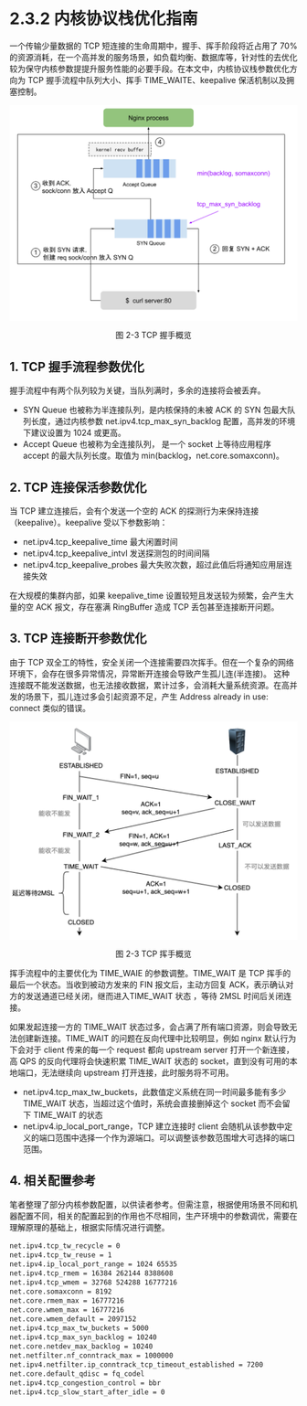 # 2.3.2 内核协议栈优化指南

一个传输少量数据的 TCP 短连接的生命周期中，握手、挥手阶段将近占用了 70% 的资源消耗，在一个高并发的服务场景，如负载均衡、数据库等，针对性的去优化较为保守内核参数提提升服务性能的必要手段。在本文中，内核协议栈参数优化方向为 TCP 握手流程中队列大小、挥手 TIME_WAITE、keepalive 保活机制以及拥塞控制。

<div  align="center">
	<img src="../assets/TCP.svg" width = "550"  align=center />
	<p>图 2-3 TCP 握手概览</p>
</div>

## 1. TCP 握手流程参数优化

握手流程中有两个队列较为关键，当队列满时，多余的连接将会被丢弃。

- SYN Queue 也被称为半连接队列，是内核保持的未被 ACK 的 SYN 包最大队列长度，通过内核参数 net.ipv4.tcp_max_syn_backlog 配置，高并发的环境下建议设置为 1024 或更高。
- Accept Queue 也被称为全连接队列， 是一个 socket 上等待应用程序 accept 的最大队列长度。取值为 min(backlog，net.core.somaxconn)。

## 2. TCP 连接保活参数优化

当 TCP 建立连接后，会有个发送一个空的 ACK 的探测行为来保持连接（keepalive）。keepalive 受以下参数影响：

- net.ipv4.tcp_keepalive_time 最大闲置时间
- net.ipv4.tcp_keepalive_intvl 发送探测包的时间间隔
- net.ipv4.tcp_keepalive_probes 最大失败次数，超过此值后将通知应用层连接失效

在大规模的集群内部，如果 keepalive_time 设置较短且发送较为频繁，会产生大量的空 ACK 报文，存在塞满 RingBuffer 造成 TCP 丢包甚至连接断开问题。

## 3. TCP 连接断开参数优化

由于 TCP 双全工的特性，安全关闭一个连接需要四次挥手。但在一个复杂的网络环境下，会存在很多异常情况，异常断开连接会导致产生孤儿连(半连接)。 这种连接既不能发送数据，也无法接收数据，累计过多，会消耗大量系统资源。在高并发的场景下，孤儿连过多会引起资源不足，产生 Address already in use: connect 类似的错误。

<div  align="center">
	<img src="../assets/tcp-disconnect.png" width = "550"  align=center />
	<p>图 2-3 TCP 挥手概览</p>
</div>

挥手流程中的主要优化为 TIME_WAIE 的参数调整。TIME_WAIT 是 TCP 挥手的最后一个状态。当收到被动方发来的 FIN 报文后，主动方回复 ACK，表示确认对方的发送通道已经关闭，继而进入TIME_WAIT 状态 ，等待 2MSL 时间后关闭连接。

如果发起连接一方的 TIME_WAIT 状态过多，会占满了所有端口资源，则会导致无法创建新连接。TIME_WAIT 的问题在反向代理中比较明显，例如 nginx 默认行为下会对于 client 传来的每一个 request 都向 upstream server 打开一个新连接，高 QPS 的反向代理将会快速积累 TIME_WAIT 状态的 socket，直到没有可用的本地端口，无法继续向 upstream 打开连接，此时服务将不可用。

- net.ipv4.tcp_max_tw_buckets，此数值定义系统在同一时间最多能有多少 TIME_WAIT 状态，当超过这个值时，系统会直接删掉这个 socket 而不会留下 TIME_WAIT 的状态
- net.ipv4.ip_local_port_range，TCP 建立连接时 client 会随机从该参数中定义的端口范围中选择一个作为源端口。可以调整该参数范围增大可选择的端口范围。

## 4. 相关配置参考

笔者整理了部分内核参数配置，以供读者参考。但需注意，根据使用场景不同和机器配置不同，相关的配置起到的作用也不尽相同，生产环境中的参数调优，需要在理解原理的基础上，根据实际情况进行调整。

```
net.ipv4.tcp_tw_recycle = 0
net.ipv4.tcp_tw_reuse = 1
net.ipv4.ip_local_port_range = 1024 65535
net.ipv4.tcp_rmem = 16384 262144 8388608
net.ipv4.tcp_wmem = 32768 524288 16777216
net.core.somaxconn = 8192
net.core.rmem_max = 16777216
net.core.wmem_max = 16777216
net.core.wmem_default = 2097152
net.ipv4.tcp_max_tw_buckets = 5000
net.ipv4.tcp_max_syn_backlog = 10240
net.core.netdev_max_backlog = 10240
net.netfilter.nf_conntrack_max = 1000000
net.ipv4.netfilter.ip_conntrack_tcp_timeout_established = 7200
net.core.default_qdisc = fq_codel
net.ipv4.tcp_congestion_control = bbr
net.ipv4.tcp_slow_start_after_idle = 0
```